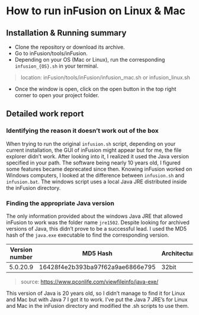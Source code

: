 # How to run inFusion on Linux & Mac

## Installation & Running summary


 - Clone the repository or download its archive.
 - Go to inFusion/tools/inFusion.
 - Depending on your OS (Mac or Linux), run the corresponding `infusion_{OS}.sh` in your
terminal.
> location: inFusion/tools/inFusion/infusion_mac.sh or infusion_linux.sh
- Once the window is open, click on the open button in the top right corner to open your project folder.


## Detailed work report

### Identifying the reason it doesn’t work out of the box
When trying to run the original `infusion.sh` script, depending on your current installation, the GUI of inFusion might appear but for me, the file explorer didn’t work. After looking into it, I realized it used the Java version specified in your path. The software being nearly 10 years old, I figured some features became deprecated since then. Knowing inFusion worked on Windows computers, I looked at the difference between `infusion.sh` and `infusion.bat`. The windows script uses a local Java JRE distributed inside the inFusion directory.

### Finding the appropriate Java version

The only information provided about the windows Java JRE that allowed inFusion to work was the folder name `jre1502`. Despite looking for archived versions of Java, this didn’t prove to be a successful lead. I used the MD5 hash of the `java.exe` executable to find the corresponding
version.

|Version number|MD5 Hash                        |Architecture| Size      |
|--------------|--------------------------------|------------|-----------|
|5.0.20.9      |16428f4e2b393ba97f62a9ae6866e795|32bit       |  48K      |

> source: https://www.pconlife.com/viewfileinfo/java-exe/

This version of Java is 20 years old, so I didn’t manage to find it for Linux and Mac but with Java 7 I got it to work. I’ve put the Java 7 JRE’s for Linux and Mac in the inFusion directory and modified the .sh scripts to use them.
